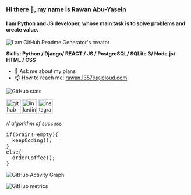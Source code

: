 ### Hi there 👋, my name is Rawan Abu-Yasein
#### I am Python and JS developer, whose main task is to solve problems and create value.
![I am GitHub Readme Generator's creator](https://image.spreadshirtmedia.com/image-server/v1/compositions/T812A2PA3140PT17X121Y69D1008576668S35/views/1,width=250,height=200,appearanceId=2/iconic-representation-of-super-hero-with-code-brackets-as-arms.jpg)

**Skills: Python / Django/ REACT / JS / PostgreSQL/ SQLite 3/ Node.js/ HTML / CSS**

- 💬 Ask me about my plans 
- 📫 How to reach me: rawan.13579@icloud.com 

![GitHub stats](https://github-readme-stats.vercel.app/api?username=Rawan199812&show_icons=true)  

[<img src='https://cdn.jsdelivr.net/npm/simple-icons@3.0.1/icons/github.svg' alt='github' height='40'>](https://github.com/Rawan199812)  [<img src='https://cdn.jsdelivr.net/npm/simple-icons@3.0.1/icons/linkedin.svg' alt='linkedin' height='40'>](https://www.linkedin.com/in/rawan-abu-yasein-692750137/)  [<img src='https://cdn.jsdelivr.net/npm/simple-icons@3.0.1/icons/instagram.svg' alt='instagram' height='40'>](https://www.instagram.com/https://www.instagram.com/rawanabuyasein//)  

*// algorithm of success*
<pre>
if(brain!=empty){
  keepCoding(); 
}
else{
  orderCoffee();  
}
</pre>


![GitHub Activity Graph](https://activity-graph.herokuapp.com/graph?username=Rawan199812)  

![GitHub metrics](https://metrics.lecoq.io/Rawan199812)  


